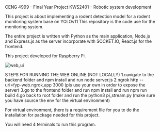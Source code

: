 CENG 4999 - Final Year Project KWS2401 – Robotic system development

This project is about implementing a rodent detection model for a rodent monitoring system base on YOLOv11 This repository is the code use for the monitoring system.

The entire project is written with Python as the main application, Node.js and Express.js as the server incorporate with SOCKET.IO, React.js for the frontend.

This project developed for Raspberry Pi. 

![web_ui](https://github.com/user-attachments/assets/c1c0256c-fd54-4576-88b0-a957bf6d123e)

STEPS FOR RUNNING THE WEB ONLINE (NOT LOCALLY)
1.navigate to the backend folder and npm install and  run node server.js
2.ngrok http --url=fyp-web.ngrok.app 3000 (pls use your own in order to expose the server)
3.go to the frontend folder and run npm install and  run npm run build
4.go back to root folder and run the python3 pi_stream.py 
(make sure you have source the env for the virtual environment)

For virtual environment, there is a requirement file for you to do the installation for package needed for this project.

You will need 4 terminals to run this program.
